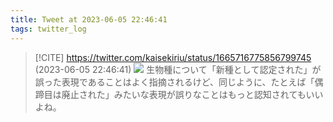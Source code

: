 ```yaml
---
title: Tweet at 2023-06-05 22:46:41
tags: twitter_log
---
```


> [!CITE] https://twitter.com/kaisekiriu/status/1665716775856799745 (2023-06-05 22:46:41)
> ![](https://twitter.com/kaisekiriu/status/1665716775856799745)
> 生物種について「新種として認定された」が誤った表現であることはよく指摘されるけど、同じように、たとえば「偶蹄目は廃止された」みたいな表現が誤りなことはもっと認知されてもいいよね。
